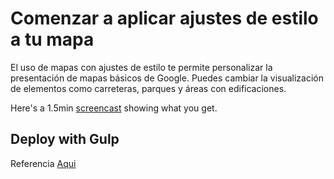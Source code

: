 
Comenzar a aplicar ajustes de estilo a tu mapa
=============================

El uso de mapas con ajustes de estilo te permite personalizar la presentación de mapas básicos de Google. Puedes cambiar la visualización de elementos como carreteras, parques y áreas con edificaciones.

Here's a 1.5min [screencast](http://quick.as/pvrslgx) showing what you get.

## Deploy with Gulp

Referencia [Aqui](https://developers.google.com/maps/documentation/javascript/styling?hl=es-419)  
